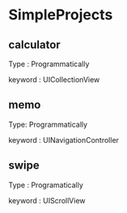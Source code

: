 # SimpleProjects

## calculator

Type : Programmatically

keyword : UICollectionView

## memo

Type: Programmatically

keyword : UINavigationController

## swipe

Type : Programatically

keyword : UIScrollView